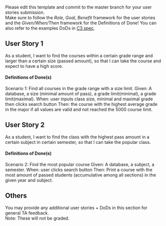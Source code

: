 Please edit this template and commit to the master branch for your user stories submission.   
Make sure to follow the *Role, Goal, Benefit* framework for the user stories and the *Given/When/Then* framework for the Definitions of Done! You can also refer to the examples DoDs in [C3 spec](https://sites.google.com/view/ubc-cpsc310-21w2-intro-to-se/project/checkpoint-3).

## User Story 1
As a student, I want to find the courses within a certain grade range and larger than a certain size (passed amount), 
so that I can take the course and expect to have a high score.

#### Definitions of Done(s)
Scenario 1: Find all courses in the grade range with a size limit.
Given: A database, a size (minimal amount of pass), a grade limit(minimal), a grade limit(maximal).
When: user inputs class size, minimal and maximal grade then clicks search button 
Then: the course with the highest average grade in the major if all values are valid 
		and not reached the 5000 course limit.

## User Story 2
As a student, I want to find the class with the highest pass amount in a certain subject in certain semester, 
so that I can take the popular class.

#### Definitions of Done(s)
Scenario 2: Find the most popular course
Given: A database, a subject, a semester.
When: user clicks search button
Then: Print a course with the most amount of passed students (accumulative among all sections) 
	in the given year and subject. 

## Others
You may provide any additional user stories + DoDs in this section for general TA feedback.  
Note: These will not be graded.
